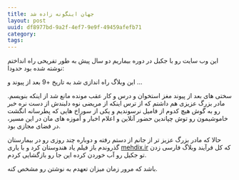```yaml
---
title: جهان اینگونه زاده شد
layout: post
uuid: df8977bd-9a2f-4ef7-9e9f-49459afefb71
category: 
tags: 
---
```


این وب سایت رو با جکیل در دوره بیماریم دو سال پیش به طور تفریحی راه انداختم نوشته شده بود حدودا:

این وبلاگ راه اندازی شد به تاریخ +9 بعد از پیوند و ...

سختی های بعد از پیوند مغز استخوان و درس و کار عقب مونده مانع شد از اینکه بنویسم. مادر بزرگ عزیزی هم داشتم که از ترس اینکه از مریضی نوه دلبندش از دست نره خبر رو به گوش هیچ کدوم از فامیل نرسوندیم و یکی از سوراخ هایی که پطرسانه انگشت خاموشیمون رو توش چپاندین حضور آنلاین و اعلام اخبار و آموزه های مان در این مسیر، در فضای مجازی بود. 

حالا که مادر بزرگ عزیز تر از جانم از دستم رفته و دوباره چند روزی رو در بیمارستان گذروندم باز فیلم یاد هندوستان کرد و با یاری [mehdix.ir](mehdix.ir) که کل فرآیند وبلاگ فارسی زدن تو جکیل رو آب خوردن کرده این جا رو بازگشایی کردم. 

باشد که مرور زمان میزان تعهدم به نوشتن رو مشخص کنه. 

